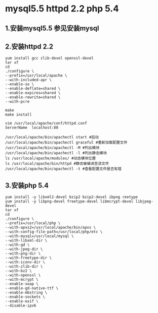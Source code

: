 # mysql5.5 httpd 2.2 php 5.4

## 1.安装mysql5.5 参见安装mysql

## 2.安装httpd 2.2

    yum install gcc zlib-devel openssl-devel
    tar xf 
    cd 
    ./configure \
    --prefix=/usr/local/apache \
    --with-included-apr \
    --enable-so \
    --enable-deflate=shared \
    --enable-expires=shared \
    --enable-rewrite=shared \
    --with-pcre
    
    make
    make install
    
    vim /usr/local/apache/conf/httpd.conf
    ServerName  localhost:80
    
    /usr/local/apache/bin/apachectl start #启动
    /usr/local/apache/bin/apachectl graceful #重新加载配置文件
    /usr/local/apache/bin/apachectl -M #列出模块
    /usr/local/apache/bin/apachectl -l #列出静态模块
    ls /usr/local/apache/modules/ #动态模块位置
    ls /usr/local/apache/bin/httpd #静态被编译至该文件
    /usr/local/apache/bin/apachectl -t #查看配置文件是否有错
    


## 3.安装php 5.4
    
    yum install -y libxml2-devel bzip2 bzip2-devel ibpng reetype
    yum install -y libpng-devel freetype-devel libmcrypt-devel libjpeg-devel
    tar xf
    cd
    ./configure \
    --prefix=/usr/local/php \
    --with-apxs2=/usr/local/apache/bin/apxs \
    --with-config-file-path=/usr/local/php/etc \
    --with-mysql=/usr/local/mysql \
    --with-libxml-dir \
    --with-gd \
    --with-jpeg-dir \
    --with-png-dir \
    --with-freetype-dir \
    --with-iconv-dir \
    --with-zlib-dir \
    --with-bz2 \
    --with-openssl \
    --with-mcrypt \
    --enable-soap \
    --enable-gd-native-ttf \
    --enable-mbstring \
    --enable-sockets \
    --enable-exif \
    --disable-ipv6









